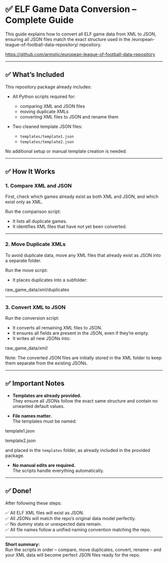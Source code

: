 # ✅ ELF Game Data Conversion – Complete Guide

This guide explains how to convert all ELF game data from XML to JSON, ensuring all JSON files match the exact structure used in the /european-league-of-football-data-repository/ repository.

https://github.com/armstjc/european-league-of-football-data-repository

---

## ✅ What’s Included

This repository package already includes:

- All Python scripts required for:
  - comparing XML and JSON files
  - moving duplicate XMLs
  - converting XML files to JSON and rename them


- Two cleaned template JSON files:
  - `templates/template1.json`
  - `templates/template2.json`

No additional setup or manual template creation is needed.

---

## ✅ How It Works

### 1. Compare XML and JSON

First, check which games already exist as both XML and JSON, and which exist only as XML.

Run the comparison script:

- It lists all duplicate games.
- It identifies XML files that have not yet been converted.

---

### 2. Move Duplicate XMLs

To avoid duplicate data, move any XML files that already exist as JSON into a separate folder.

Run the move script:

- It places duplicates into a subfolder:

raw_game_data/xml/duplicates


---

### 3. Convert XML to JSON

Run the conversion script:

- It converts all remaining XML files to JSON.
- It ensures all fields are present in the JSON, even if they’re empty.
- It writes all new JSONs into:

raw_game_data/xml/


Note: The converted JSON files are initially stored in the XML folder to keep them separate from the existing JSONs.

---


## ✅ Important Notes

- **Templates are already provided.**  
They ensure all JSONs follow the exact same structure and contain no unwanted default values.

- **File names matter.**  
The templates must be named:

template1.json

template2.json

and placed in the `templates` folder, as already included in the provided package.

- **No manual edits are required.**  
The scripts handle everything automatically.

---

## ✅ Done!

After following these steps:

✅ All ELF XML files will exist as JSON.  
✅ All JSONs will match the repo’s original data model perfectly.  
✅ No dummy stats or unexpected data remain.  
✅ All file names follow a unified naming convention matching the repo.

---

**Short summary:**  
Run the scripts in order – compare, move duplicates, convert, rename – and your XML data will become perfect JSON files ready for the repo.

